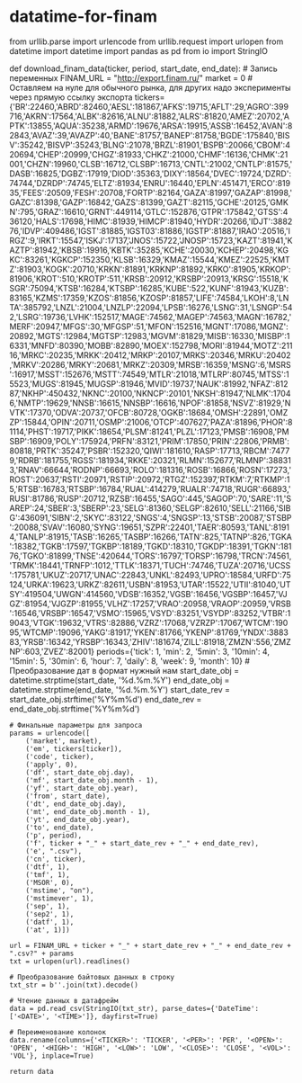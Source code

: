 # datatime-for-finam
from urllib.parse import urlencode
from urllib.request import urlopen
from datetime import datetime
import pandas as pd
from io import StringIO

def download_finam_data(ticker, period, start_date, end_date):
    # Запись переменных
    FINAM_URL = "http://export.finam.ru/"
    market = 0  # Оставляем на нуле для обычного рынка, для других надо эксперименты через прямую ссылку экспорта
    tickers={'BR':22460,'ABRD':82460,'AESL':181867,'AFKS':19715,'AFLT':29,'AGRO':399716,'AKRN':17564,'ALBK':82616,'ALNU':81882,'ALRS':81820,'AMEZ':20702,'APTK':13855,'AQUA':35238,'ARMD':19676,'ARSA':19915,'ASSB':16452,'AVAN':82843,'AVAZ':39,'AVAZP':40,'BANE':81757,'BANEP':81758,'BGDE':175840,'BISV':35242,'BISVP':35243,'BLNG':21078,'BRZL':81901,'BSPB':20066,'CBOM':420694,'CHEP':20999,'CHGZ':81933,'CHKZ':21000,'CHMF':16136,'CHMK':21001,'CHZN':19960,'CLSB':16712,'CLSBP':16713,'CNTL':21002,'CNTLP':81575,'DASB':16825,'DGBZ':17919,'DIOD':35363,'DIXY':18564,'DVEC':19724,'DZRD':74744,'DZRDP':74745,'ELTZ':81934,'ENRU':16440,'EPLN':451471,'ERCO':81935,'FEES':20509,'FESH':20708,'FORTP':82164,'GAZA':81997,'GAZAP':81998,'GAZC':81398,'GAZP':16842,'GAZS':81399,'GAZT':82115,'GCHE':20125,'GMKN':795,'GRAZ':16610,'GRNT':449114,'GTLC':152876,'GTPR':175842,'GTSS':436120,'HALS':17698,'HIMC':81939,'HIMCP':81940,'HYDR':20266,'IDJT':388276,'IDVP':409486,'IGST':81885,'IGST03':81886,'IGSTP':81887,'IRAO':20516,'IRGZ':9,'IRKT':15547,'ISKJ':17137,'JNOS':15722,'JNOSP':15723,'KAZT':81941,'KAZTP':81942,'KBSB':19916,'KBTK':35285,'KCHE':20030,'KCHEP':20498,'KGKC':83261,'KGKCP':152350,'KLSB':16329,'KMAZ':15544,'KMEZ':22525,'KMTZ':81903,'KOGK':20710,'KRKN':81891,'KRKNP':81892,'KRKO':81905,'KRKOP':81906,'KROT':510,'KROTP':511,'KRSB':20912,'KRSBP':20913,'KRSG':15518,'KSGR':75094,'KTSB':16284,'KTSBP':16285,'KUBE':522,'KUNF':81943,'KUZB':83165,'KZMS':17359,'KZOS':81856,'KZOSP':81857,'LIFE':74584,'LKOH':8,'LNTA':385792,'LNZL':21004,'LNZLP':22094,'LPSB':16276,'LSNG':31,'LSNGP':542,'LSRG':19736,'LVHK':152517,'MAGE':74562,'MAGEP':74563,'MAGN':16782,'MERF':20947,'MFGS':30,'MFGSP':51,'MFON':152516,'MGNT':17086,'MGNZ':20892,'MGTS':12984,'MGTSP':12983,'MGVM':81829,'MISB':16330,'MISBP':16331,'MNFD':80390,'MOBB':82890,'MOEX':152798,'MORI':81944,'MOTZ':21116,'MRKC':20235,'MRKK':20412,'MRKP':20107,'MRKS':20346,'MRKU':20402,'MRKV':20286,'MRKY':20681,'MRKZ':20309,'MRSB':16359,'MSNG':6,'MSRS':16917,'MSST':152676,'MSTT':74549,'MTLR':21018,'MTLRP':80745,'MTSS':15523,'MUGS':81945,'MUGSP':81946,'MVID':19737,'NAUK':81992,'NFAZ':81287,'NKHP':450432,'NKNC':20100,'NKNCP':20101,'NKSH':81947,'NLMK':17046,'NMTP':19629,'NNSB':16615,'NNSBP':16616,'NPOF':81858,'NSVZ':81929,'NVTK':17370,'ODVA':20737,'OFCB':80728,'OGKB':18684,'OMSH':22891,'OMZZP':15844,'OPIN':20711,'OSMP':21006,'OTCP':407627,'PAZA':81896,'PHOR':81114,'PHST':19717,'PIKK':18654,'PLSM':81241,'PLZL':17123,'PMSB':16908,'PMSBP':16909,'POLY':175924,'PRFN':83121,'PRIM':17850,'PRIN':22806,'PRMB':80818,'PRTK':35247,'PSBR':152320,'QIWI':181610,'RASP':17713,'RBCM':74779,'RDRB':181755,'RGSS':181934,'RKKE':20321,'RLMN':152677,'RLMNP':388313,'RNAV':66644,'RODNP':66693,'ROLO':181316,'ROSB':16866,'ROSN':17273,'ROST':20637,'RSTI':20971,'RSTIP':20972,'RTGZ':152397,'RTKM':7,'RTKMP':15,'RTSB':16783,'RTSBP':16784,'RUAL':414279,'RUALR':74718,'RUGR':66893,'RUSI':81786,'RUSP':20712,'RZSB':16455,'SAGO':445,'SAGOP':70,'SARE':11,'SAREP':24,'SBER':3,'SBERP':23,'SELG':81360,'SELGP':82610,'SELL':21166,'SIBG':436091,'SIBN':2,'SKYC':83122,'SNGS':4,'SNGSP':13,'STSB':20087,'STSBP':20088,'SVAV':16080,'SYNG':19651,'SZPR':22401,'TAER':80593,'TANL':81914,'TANLP':81915,'TASB':16265,'TASBP':16266,'TATN':825,'TATNP':826,'TGKA':18382,'TGKB':17597,'TGKBP':18189,'TGKD':18310,'TGKDP':18391,'TGKN':18176,'TGKO':81899,'TNSE':420644,'TORS':16797,'TORSP':16798,'TRCN':74561,'TRMK':18441,'TRNFP':1012,'TTLK':18371,'TUCH':74746,'TUZA':20716,'UCSS':175781,'UKUZ':20717,'UNAC':22843,'UNKL':82493,'UPRO':18584,'URFD':75124,'URKA':19623,'URKZ':82611,'USBN':81953,'UTAR':15522,'UTII':81040,'UTSY':419504,'UWGN':414560,'VDSB':16352,'VGSB':16456,'VGSBP':16457,'VJGZ':81954,'VJGZP':81955,'VLHZ':17257,'VRAO':20958,'VRAOP':20959,'VRSB':16546,'VRSBP':16547,'VSMO':15965,'VSYD':83251,'VSYDP':83252,'VTBR':19043,'VTGK':19632,'VTRS':82886,'VZRZ':17068,'VZRZP':17067,'WTCM':19095,'WTCMP':19096,'YAKG':81917,'YKEN':81766,'YKENP':81769,'YNDX':388383,'YRSB':16342,'YRSBP':16343,'ZHIV':181674,'ZILL':81918,'ZMZN':556,'ZMZNP':603,'ZVEZ':82001}
    periods={'tick': 1, 'min': 2, '5min': 3, '10min': 4, '15min': 5, '30min': 6, 'hour': 7, 'daily': 8, 'week': 9, 'month': 10}
    # Преобразование дат в формат нужный нам
    start_date_obj = datetime.strptime(start_date, '%d.%m.%Y')
    end_date_obj = datetime.strptime(end_date, '%d.%m.%Y')
    start_date_rev = start_date_obj.strftime('%Y%m%d')
    end_date_rev = end_date_obj.strftime('%Y%m%d')

    # Финальные параметры для запроса
    params = urlencode([
        ('market', market),
        ('em', tickers[ticker]),
        ('code', ticker),
        ('apply', 0),
        ('df', start_date_obj.day),
        ('mf', start_date_obj.month - 1),
        ('yf', start_date_obj.year),
        ('from', start_date),
        ('dt', end_date_obj.day),
        ('mt', end_date_obj.month - 1),
        ('yt', end_date_obj.year),
        ('to', end_date),
        ('p', period),
        ('f', ticker + "_" + start_date_rev + "_" + end_date_rev),
        ('e', ".csv"),
        ('cn', ticker),
        ('dtf', 1),
        ('tmf', 1),
        ('MSOR', 0),
        ('mstime', "on"),
        ('mstimever', 1),
        ('sep', 1),
        ('sep2', 1),
        ('datf', 1),
        ('at', 1)])

    url = FINAM_URL + ticker + "_" + start_date_rev + "_" + end_date_rev + ".csv?" + params
    txt = urlopen(url).readlines()
    
    # Преобразование байтовых данных в строку
    txt_str = b''.join(txt).decode()

    # Чтение данных в датафрейм
    data = pd.read_csv(StringIO(txt_str), parse_dates={'DateTime': ['<DATE>', '<TIME>']}, dayfirst=True)

    # Переименование колонок
    data.rename(columns={'<TICKER>': 'TICKER', '<PER>': 'PER', '<OPEN>': 'OPEN', '<HIGH>': 'HIGH', '<LOW>': 'LOW', '<CLOSE>': 'CLOSE', '<VOL>': 'VOL'}, inplace=True)

    return data
